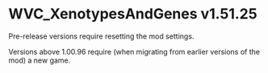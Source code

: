 # WVC_XenotypesAndGenes v1.51.25
 
Pre-release versions require resetting the mod settings.

Versions above 1.00.96 require (when migrating from earlier versions of the mod) a new game.